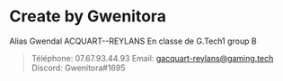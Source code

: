 # Create by Gwenitora
Alias Gwendal ACQUART--REYLANS
En classe de G.Tech1 group B

> Téléphone: 07.67.93.44.93
> Email: gacquart-reylans@gaming.tech
> Discord: Gwenitora#1695